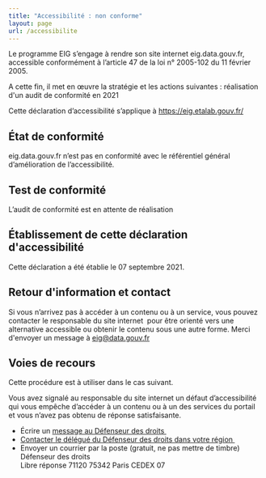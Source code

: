 ```yaml
---
title: "Accessibilité : non conforme"
layout: page
url: /accessibilite
---
```

Le programme EIG s’engage à rendre son site internet eig.data.gouv.fr, accessible conformément à l’article 47 de la loi n° 2005-102 du 11 février 2005.

A cette fin, il met en œuvre la stratégie et les actions suivantes : réalisation d'un audit de conformité en 2021

Cette déclaration d’accessibilité s’applique à https://eig.etalab.gouv.fr/



## État de conformité

eig.data.gouv.fr n’est pas en conformité avec le référentiel général d’amélioration de l’accessibilité. 

## Test de conformité

L’audit de conformité est en attente de réalisation

## Établissement de cette déclaration d'accessibilité

Cette déclaration a été établie le 07 septembre 2021.

## Retour d'information et contact

Si vous n’arrivez pas à accéder à un contenu ou à un service, vous pouvez contacter le responsable du site internet  pour être orienté vers une alternative accessible ou obtenir le contenu sous une autre forme. Merci d'envoyer un message [](https://www.inrae.fr/contact)à eig@data.gouv.fr

## Voies de recours

Cette procédure est à utiliser dans le cas suivant.

Vous avez signalé au responsable du site internet un défaut d’accessibilité qui vous empêche d’accéder à un contenu ou à un des services du portail et vous n’avez pas obtenu de réponse satisfaisante.

* Écrire un [message au Défenseur des droits ](https://formulaire.defenseurdesdroits.fr/code/afficher.php?ETAPE=accueil_2016)
* [Contacter le délégué du Défenseur des droits dans votre région ](https://www.defenseurdesdroits.fr/saisir/delegues)
* Envoyer un courrier par la poste (gratuit, ne pas mettre de timbre) Défenseur des droits\
  Libre réponse 71120 75342 Paris CEDEX 07